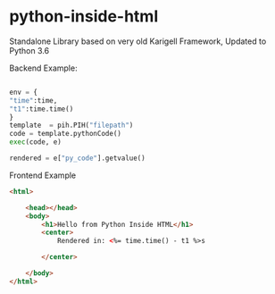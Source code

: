 # python-inside-html
Standalone Library based on very old Karigell Framework, Updated to Python 3.6

Backend Example: 
```Python

env = {
"time":time,
"t1":time.time()
}
template  = pih.PIH("filepath")
code = template.pythonCode()
exec(code, e)

rendered = e["py_code"].getvalue()
```
  
Frontend Example
```HTML
<html>

	<head></head>
	<body>
		<h1>Hello from Python Inside HTML</h1>
		<center>
    		Rendered in: <%= time.time() - t1 %>s

		</center>

	</body>
</html>

```
